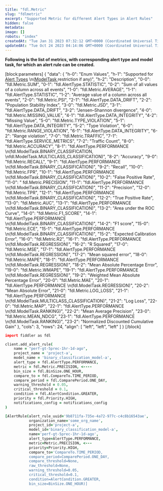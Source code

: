 ```yaml
---
title: "fdl.Metric"
slug: "fdlmetric"
excerpt: "Supported Metric for different Alert Types in Alert Rules"
hidden: false
metadata: 
image: []
robots: "index"
createdAt: "Tue Jan 31 2023 07:32:12 GMT+0000 (Coordinated Universal Time)"
updatedAt: "Tue Oct 24 2023 04:14:06 GMT+0000 (Coordinated Universal Time)"
---
```

**Following is the list of metrics, with corresponding alert type and model task, for which an alert rule can be created.**

[block:parameters]
{
  "data": {
    "h-0": "Enum Values",
    "h-1": "Supported for [Alert Types](ref:fdlalerttype)  \n([ModelTask ](ref:fdlmodeltask)restriction if any)",
    "h-2": "Description",
    "0-0": "fdl.Metric.SUM",
    "0-1": "fdl.AlertType.STATISTIC",
    "0-2": "Sum of all values of a column across all events",
    "1-0": "fdl.Metric.AVERAGE",
    "1-1": "fdl.AlertType.STATISTIC",
    "1-2": "Average value of a column across all events",
    "2-0": "fdl.Metric.PSI",
    "2-1": "fdl.AlertType.DATA_DRIFT",
    "2-2": "Population Stability Index",
    "3-0": "fdl.Metric.JSD",
    "3-1": "fdl.AlertType.DATA_DRIFT",
    "3-2": "Jensen–Shannon divergence",
    "4-0": "fdl.Metric.MISSING_VALUE",
    "4-1": "fdl.AlertType.DATA_INTEGRITY",
    "4-2": "Missing Value",
    "5-0": "fdl.Metric.TYPE_VIOLATION",
    "5-1": "fdl.AlertType.DATA_INTEGRITY",
    "5-2": "Type Violation",
    "6-0": "fdl.Metric.RANGE_VIOLATION",
    "6-1": "fdl.AlertType.DATA_INTEGRITY",
    "6-2": "Range violation",
    "7-0": "fdl.Metric.TRAFFIC",
    "7-1": "fdl.AlertType.SERVICE_METRICS",
    "7-2": "Traffic Count",
    "8-0": "fdl.Metric.ACCURACY",
    "8-1": "fdl.AlertType.PERFORMANCE  \n(fdl.ModelTask.BINARY_CLASSIFICATION,  \nfdl.ModelTask.MULTICLASS_CLASSIFICATION)",
    "8-2": "Accuracy",
    "9-0": "fdl.Metric.RECALL",
    "9-1": "fdl.AlertType.PERFORMANCE  \n(fdl.ModelTask.BINARY_CLASSIFICATION)",
    "9-2": "Recall",
    "10-0": "fdl.Metric.FPR",
    "10-1": "fdl.AlertType.PERFORMANCE  \n(fdl.ModelTask.BINARY_CLASSIFICATION)",
    "10-2": "False Positive Rate",
    "11-0": " fdl.Metric.PRECISION",
    "11-1": "fdl.AlertType.PERFORMANCE  \n(fdl.ModelTask.BINARY_CLASSIFICATION)",
    "11-2": "Precision",
    "12-0": "fdl.Metric.TPR",
    "12-1": "fdl.AlertType.PERFORMANCE  \n(fdl.ModelTask.BINARY_CLASSIFICATION)",
    "12-2": "True Positive Rate",
    "13-0": "fdl.Metric.AUC",
    "13-1": "fdl.AlertType.PERFORMANCE  \n(fdl.ModelTask.BINARY_CLASSIFICATION)",
    "13-2": "Area under the ROC Curve",
    "14-0": "fdl.Metric.F1_SCORE",
    "14-1": "fdl.AlertType.PERFORMANCE  \n(fdl.ModelTask.BINARY_CLASSIFICATION)",
    "14-2": "F1 score",
    "15-0": "fdl.Metric.ECE",
    "15-1": "fdl.AlertType.PERFORMANCE  \n(fdl.ModelTask.BINARY_CLASSIFICATION)",
    "15-2": "Expected Calibration Error",
    "16-0": "fdl.Metric.R2",
    "16-1": "fdl.AlertType.PERFORMANCE  \n(fdl.ModelTask.REGRESSION)",
    "16-2": "R Squared",
    "17-0": "fdl.Metric.MSE",
    "17-1": "fdl.AlertType.PERFORMANCE  \n(fdl.ModelTask.REGRESSION)",
    "17-2": "Mean squared error",
    "18-0": "fdl.Metric.MAPE",
    "18-1": "fdl.AlertType.PERFORMANCE  \n(fdl.ModelTask.REGRESSION)",
    "18-2": "Mean Absolute Percentage Error",
    "19-0": "fdl.Metric.WMAPE",
    "19-1": "fdl.AlertType.PERFORMANCE  \n(fdl.ModelTask.REGRESSION)",
    "19-2": "Weighted Mean Absolute Percentage Error",
    "20-0": "fdl.Metric.MAE",
    "20-1": "fdl.AlertType.PERFORMANCE  \n(fdl.ModelTask.REGRESSION)",
    "20-2": "Mean Absolute Error",
    "21-0": "fdl.Metric.LOG_LOSS",
    "21-1": "fdl.AlertType.PERFORMANCE  \n(fdl.ModelTask.MULTICLASS_CLASSIFICATION)",
    "21-2": "Log Loss",
    "22-0": "fdl.Metric.MAP",
    "22-1": "fdl.AlertType.PERFORMANCE  \n(fdl.ModelTask.RANKING)",
    "22-2": "Mean Average Precision",
    "23-0": "fdl.Metric.MEAN_NDCG",
    "23-1": "fdl.AlertType.PERFORMANCE  \n(fdl.ModelTask.RANKING)",
    "23-2": "Normalized Discounted Cumulative Gain"
  },
  "cols": 3,
  "rows": 24,
  "align": [
    "left",
    "left",
    "left"
  ]
}
[/block]


```coffeescript Usage
import fiddler as fdl

client.add_alert_rule(
    name = "perf-gt-5prec-1hr-1d-ago",
    project_name = 'project-a',
    model_name = 'binary_classification_model-a',
    alert_type = fdl.AlertType.PERFORMANCE,
    metric = fdl.Metric.PRECISION, <----
    bin_size = fdl.BinSize.ONE_HOUR, 
    compare_to = fdl.CompareTo.TIME_PERIOD,
    compare_period = fdl.ComparePeriod.ONE_DAY,
    warning_threshold = 0.05,
    critical_threshold = 0.1,
    condition = fdl.AlertCondition.GREATER,
    priority = fdl.Priority.HIGH,
    notifications_config = notifications_config
)
```
```coffeescript Outputs
[AlertRule(alert_rule_uuid='9b8711fa-735e-4a72-977c-c4c8b16543ae',
           organization_name='some_org_name',
           project_id='project-a',
           model_id='binary_classification_model-a',
           name='perf-gt-5prec-1hr-1d-ago',
           alert_type=AlertType.PERFORMANCE,
           metric=Metric.PRECISION, <---
           priority=Priority.HIGH,
           compare_to='CompareTo.TIME_PERIOD,
           compare_period=ComparePeriod.ONE_DAY,
           compare_threshold=None,
           raw_threshold=None,
           warning_threshold=0.05,
           critical_threshold=0.1,
           condition=AlertCondition.GREATER,
           bin_size=BinSize.ONE_HOUR)]
```